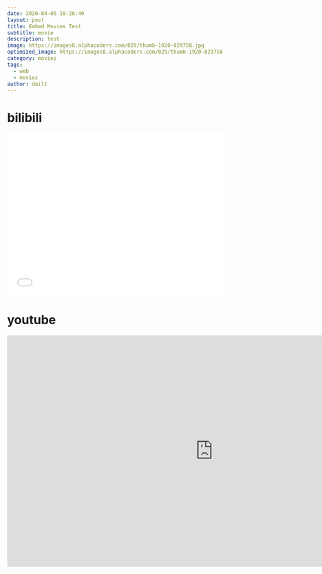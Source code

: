 ```yaml
---
date: 2020-04-05 18:26:40
layout: post
title: Embed Movies Test
subtitle: movie 
description: test
image: https://images8.alphacoders.com/829/thumb-1920-829758.jpg
optimized_image: https://images8.alphacoders.com/829/thumb-1920-829758.jpg
category: movies
tags:
  - web
  - movies
author: deilt
---
```




# bilibili
<div style="position: relative; width: 100%; height: 0; padding-bottom: 75%;">
    <iframe src="//player.bilibili.com/player.html?aid=99862272&bvid=BV1k741197yk&cid=170404057&page=1" scrolling="no" border="0" frameborder="no" framespacing="0" allowfullscreen="true" style="position: absolute; width: 100%; height: 100%; left: 0; top: 0;">
    </iframe>
</div>


# youtube 
<div style="position: relative; width: 100%; height: 0; padding-bottom: 75%;">
<iframe width="956" height="538" src="https://www.youtube.com/embed/dCPpaynC5Xc" frameborder="0" allow="accelerometer; autoplay; encrypted-media; gyroscope; picture-in-picture" allowfullscreen></iframe>
</div>
